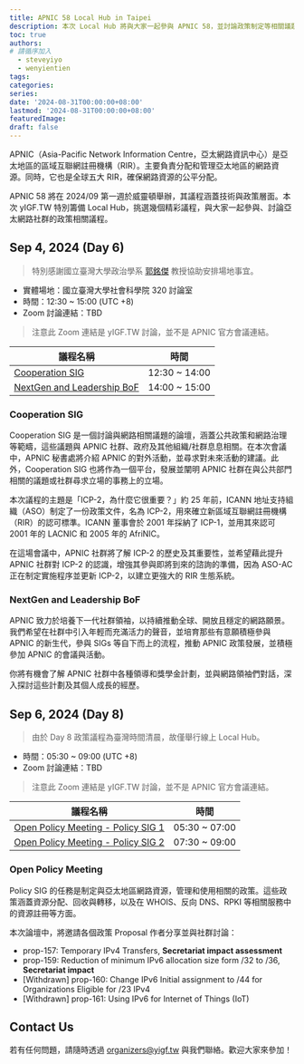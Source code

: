 ```yaml
---
title: APNIC 58 Local Hub in Taipei
description: 本次 Local Hub 將與大家一起參與 APNIC 58，並討論政策制定等相關議題！
toc: true
authors:
# 請循序加入
  - steveyiyo
  - wenyientien
tags:
categories:
series:
date: '2024-08-31T00:00:00+08:00'
lastmod: '2024-08-31T00:00:00+08:00'
featuredImage:
draft: false
---
```


APNIC（Asia-Pacific Network Information Centre，亞太網路資訊中心）是亞太地區的區域互聯網註冊機構（RIR）。主要負責分配和管理亞太地區的網路資源。同時，它也是全球五大 RIR，確保網路資源的公平分配。

APNIC 58 將在 2024/09 第一週於威靈頓舉辦，其議程涵蓋技術與政策層面。本次 yIGF.TW 特別籌備 Local Hub，挑選幾個精彩議程，與大家一起參與、討論亞太網路社群的政策相關議程。

## Sep 4, 2024 (Day 6)

> 特別感謝國立臺灣大學政治學系 [郭銘傑](https://sites.google.com/g.ntu.edu.tw/jasonkuo/jason-kuo) 教授協助安排場地事宜。

- 實體場地：國立臺灣大學社會科學院 320 討論室
- 時間：12:30 ~ 15:00 (UTC +8)
- Zoom 討論連結：TBD
> 注意此 Zoom 連結是 yIGF.TW 討論，並不是 APNIC 官方會議連結。

|議程名稱|時間|
|-------|---|
|[Cooperation SIG](https://conference.apnic.net/58/program/program/index.html#/day/6/cooperation-sig/)|12:30 ~ 14:00|
|[NextGen and Leadership BoF](https://conference.apnic.net/58/program/program/index.html#/day/6/nextgen-and-leadership-bof/)|14:00 ~ 15:00|

### Cooperation SIG

Cooperation SIG 是一個討論與網路相關議題的論壇，涵蓋公共政策和網路治理等範疇，這些議題與 APNIC 社群、政府及其他組織/社群息息相關。在本次會議中，APNIC 秘書處將介紹 APNIC 的對外活動，並尋求對未來活動的建議。此外，Cooperation SIG 也將作為一個平台，發展並闡明 APNIC 社群在與公共部門相關的議題或社群尋求立場的事務上的立場。

本次議程的主題是「ICP-2，為什麼它很重要？」約 25 年前，ICANN 地址支持組織（ASO）制定了一份政策文件，名為 ICP-2，用來確立新區域互聯網註冊機構（RIR）的認可標準。ICANN 董事會於 2001 年採納了 ICP-1，並用其來認可 2001 年的 LACNIC 和 2005 年的 AfriNIC。

在這場會議中，APNIC 社群將了解 ICP-2 的歷史及其重要性，並希望藉此提升 APNIC 社群對 ICP-2 的認識，增強其參與即將到來的諮詢的準備，因為 ASO-AC 正在制定實施程序並更新 ICP-2，以建立更強大的 RIR 生態系統。

### NextGen and Leadership BoF

APNIC 致力於培養下一代社群領袖，以持續推動全球、開放且穩定的網路願景。我們希望在社群中引入年輕而充滿活力的聲音，並培育那些有意願積極參與 APNIC 的新生代，參與 SIGs 等自下而上的流程，推動 APNIC 政策發展，並積極參加 APNIC 的會議與活動。

你將有機會了解 APNIC 社群中各種領導和獎學金計劃，並與網路領袖們對話，深入探討這些計劃及其個人成長的經歷。

## Sep 6, 2024 (Day 8)

> 由於 Day 8 政策議程為臺灣時間清晨，故僅舉行線上 Local Hub。

- 時間：05:30 ~ 09:00 (UTC +8)
- Zoom 討論連結：TBD
> 注意此 Zoom 連結是 yIGF.TW 討論，並不是 APNIC 官方會議連結。

|議程名稱|時間|
|-------|---|
|[Open Policy Meeting - Policy SIG 1](https://conference.apnic.net/58/program/program/index.html#/day/8/open-policy-meeting---policy-sig-1/)|05:30 ~ 07:00|
|[Open Policy Meeting - Policy SIG 2](https://conference.apnic.net/58/program/program/index.html#/day/8/open-policy-meeting---policy-sig-2/)|07:30 ~ 09:00|

### Open Policy Meeting

Policy SIG 的任務是制定與亞太地區網路資源，管理和使用相關的政策。這些政策涵蓋資源分配、回收與轉移，以及在 WHOIS、反向 DNS、RPKI 等相關服務中的資源註冊等方面。

本次論壇中，將邀請各個政策 Proposal 作者分享並與社群討論：

- prop-157: Temporary IPv4 Transfers, **Secretariat impact assessment**
- prop-159: Reduction of minimum IPv6 allocation size form /32 to /36, **Secretariat impact**
- [Withdrawn] prop-160: Change IPv6 Initial assignment to /44 for Organizations Eligible for /23 IPv4
- [Withdrawn] prop-161: Using IPv6 for Internet of Things (IoT)


## Contact Us

若有任何問題，請隨時透過 [organizers@yigf.tw](mailto:organizers@yigf.tw) 與我們聯絡。歡迎大家來參加！